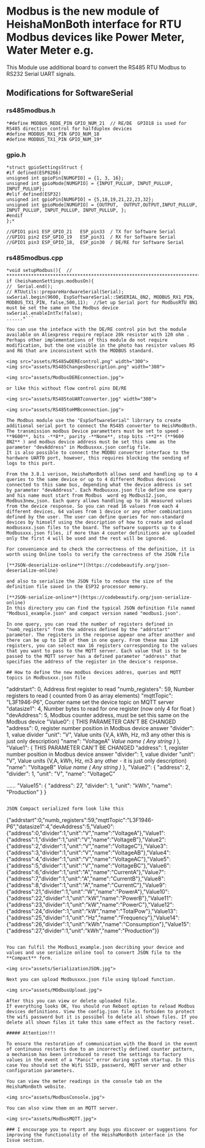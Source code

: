 # Modbus is the new module of HeishaMonBoth interface for RTU Modbus devices like Power Meter, Water Meter e.g.

This Module use additional board to convert the RS485 RTU Modbus to RS232 Serial UART signals.

## Modifications for SoftwareSerial

### rs485modbus.h

```
*#define MODBUS_REDE_PIN GPIO_NUM_21  // RE/DE  GPIO18 is used for RS485 direction control for halfduplex devices
#define MODBUS_RX1_PIN GPIO_NUM_18  	
#define MODBUS_TX1_PIN GPIO_NUM_19*
```

### gpio.h
```
*struct gpioSettingsStruct {
#if defined(ESP8266)
unsigned int gpioPin[NUMGPIO] = {1, 3, 16};
unsigned int gpioMode[NUMGPIO] = {INPUT_PULLUP, INPUT_PULLUP, INPUT_PULLUP};
#elif defined(ESP32)
unsigned int gpioPin[NUMGPIO] = {5,18,19,21,22,23,32};
unsigned int gpioMode[NUMGPIO] = {OUTPUT,  OUTPUT,OUTPUT,INPUT_PULLUP, INPUT_PULLUP, INPUT_PULLUP, INPUT_PULLUP, };
#endif
};*

//GPIO1 pin1 ESP_GPIO_21   ESP_pin33  / TX for Software Serial
//GPIO1 pin2 ESP_GPIO_19   ESP_pin31  / RX for Software Serial
//GPIO1 pin3 ESP_GPIO_18,  ESP_pin30  / DE/RE for Software Serial
```
### rs485modbus.cpp
```
*void setupModbus(){  // **************************************************************************************
if (heishamonSettings.modbusOn){
//  Serial.end();
// RTUutils::prepareHardwareSerial(Serial);
swSerial.begin(9600, EspSoftwareSerial::SWSERIAL_8N2, MODBUS_RX1_PIN, MODBUS_TX1_PIN, false,500,11);  //Set up Serial port for ModbusRTU 8N1 must be set the same on the Modbus device
swSerial.enableIntTx(false);
......*```

You can use the inteface with the DE/RE control pin but the module available on Aliexpress require replace 20k resistor with 120 ohm . Perhaps other implementations of this module do not require modification, but the one visible in the photo has resistor values R5 and R6 that are inconsistent with the MODBUS standard.

<img src="assets/RS485wDEREcontrol.png" width="300"> 
<img src="assets/RS485ChangesDescription.png" width="380">

<img src="assets/ModbusDEREconnection.jpg">

or like this without flow control pins DE/RE

<img src="assets/RS485toUARTconverter.jpg" width="300">

<img src="assets/RS485toHMBconnection.jpg">

The Modbus module use the "EspSoftwareSerial" librrary to create additional serial port to connect the RS485 converter to HeishModBoth. The transmission modbus Device parametters must be set to speed -**9600**, bits -**8**, parity -**None**, stop bits -**2** (**9600 8N2** ) and modbus device address must be set this same as the parameter "devAddress" in Modbusxxx.json config file.
It is also possible to connect the MODBU converter interface to the hardware UART0 port, however, this requires blocking the sending of logs to this port.

From the 3.8.1 verison, HeishaMonBoth allows send and handling up to 4 queries to the same device or up to 4 different Modbus devices connected to this same bus, depending what the device address is set by parameter "devAddress". Each Modbusxxx.json file define one query and his name must start from Modbus  word eg Modbus12.json, Modbus3new,json. Each query allows handling up to 16 measured values from the device response. So you can read 16 values from each 4 different devices, 64 values from 1 device or any other combinations defined by the user. The user can define queries for non-standard devices by himself using the description of how to create and upload modbusxxx.json files to the board. The software supports up to 4 Modbusxxx.json files, if more than 4 counter definitions are uploaded only the first 4 will be used and the rest will be ignored.

For convenience and to check the correctness of the definition, it is worth using Online tools to verify the correctness of the JSON file

[**JSON-deserialize-online**](https://codebeautify.org/json-deserialize-online)

and also to serialize the JSON file to reduce the size of the definition file saved in the ESP32 processor memory.

[**JSON-serialize-online**](https://codebeautify.org/json-serialize-online)
In this directory you can find the typical JSON definition file named "Modbus1_example.json" and compact version named "modbus1.json".

In one query, you can read the number of registers defined in "numb_registers" from the address defined by the "addrstart" parameter. The registers in the response appear one after another and there can be up to 120 of them in one query. From these max 120 registers, you can select max 16 registers corresponding to the values that you want to pass to the MQTT server. Each value that is to be passed to the MQTT server has a defined parameter "address" that specifies the address of the register in the device's response.

## How to define the new modbus devices addres, queries and MQTT topics in Modbusxxx.json file

```
"addrstart": 0,			Address first register to read
"numb_registers": 59,		Number registers to read ( counted from 0 as array elements)
"mqttTopic": "L3F1946-P6",	Counter name set the device topic on MQTT server
"datasize1": 4,			Number bytes to read for one register (now only 4 for  float )
"devAddress": 5,		Modbus counter address, must be set this same on the Modbus device
"Value0": {			THIS PARAMETER CAN'T BE CHANGED
"address": 0,			register number position in Modbus device answer 
"divider": 1,			value divider 
"unit": "V",			Value units  {V,A, kWh, Hz, m3 any other this is just only description)
"name": "VoltageA"		*Value name ( Any string )*
},
"Value1": {			THIS PARAMETER CAN'T BE CHANGED
"address": 1,			register number position in Modbus device answer 
"divider": 1,			value divider 
"unit": "V",			Value units  {V,A, kWh, Hz, m3 any other - it is just only description)
"name": "VoltageB"		*Value name ( Any string )*
},
"Value2": {
"address": 2,
"divider": 1,
"unit": "V",
"name": "VoltageC"

......
"Value15": {
"address": 27,
"divider": 1,
"unit": "kWh",
"name": "Production"
}
}
```

JSON Compact serialized form look like this

```
{"addrstart":0,"numb_registers":59,"mqttTopic":"L3F1946-P6","datasize1":4,"devAddress":5,"Value0":{"address":0,"divider":1,"unit":"V","name":"VoltageA"},"Value1":{"address":1,"divider":1,"unit":"V","name":"VoltageB"},"Value2":{"address":2,"divider":1,"unit":"V","name":"VoltageC"},"Value3":{"address":3,"divider":1,"unit":"V","name":"VoltageAB"},"Value4":{"address":4,"divider":1,"unit":"V","name":"VoltageAC"},"Value5":{"address":5,"divider":1,"unit":"V","name":"VoltageBC"},"Value6":{"address":6,"divider":1,"unit":"A","name":"CurrentA"},"Value7":{"address":7,"divider":1,"unit":"A","name":"CurrentB"},"Value8":{"address":8,"divider":1,"unit":"A","name":"CurrentC"},"Value9":{"address":21,"divider":1,"unit":"W","name":"PowerA"},"Value10":{"address":22,"divider":1,"unit":"kW","name":"PowerB"},"Value11":{"address":23,"divider":1,"unit":"kW","name":"PowerC"},"Value12":{"address":24,"divider":1,"unit":"kW","name":"TotalPow"},"Value13":{"address":25,"divider":1,"unit":"Hz","name":"Frequency"},"Value14":{"address":26,"divider":1,"unit":"kWh","name":"Consumption"},"Value15":{"address":27,"divider":1,"unit":"kWh","name":"Production"}}
```

You can fulfil the Modbus1_example.json decribing your device and values and use serialize online tool to convert JSON file to the **Compact** form.

<img src="assets/SerializationJSON.jpg">

Next you can upload Modbusxxx.json file using Upload function.

<img src="assets/MOdbusUpload.jpg">

After this you can view or delete uploaded file.
If everything looks OK, You should run Reboot option to reload Modbus devices definitions. View the config.json file is forbiden to protect the wifi password but it is possibel to delete all shown files. If you delete all shown files it take this same effect as the factory reset.

##### Attention!!!

To ensure the restoration of communication with the Board in the event of continuous restarts due to an incorrectly defined counter pattern, a mechanism has been introduced to reset the settings to factory values in the event of a "Panic" error during system startup. In this case You should set the Wifi SSID, password, MQTT server and other configuration parameters.

You can view the meter readings in the console tab on the HeishaMonBoth website.

<img src="assets/ModbusConsole.jpg">

You can also view them on an MQTT server.

<img src="assets/ModbusMQTT.jpg">

### I encourage you to report any bugs you discover or suggestions for improving the functionality of the HeishaMonBoth interface in the Issue section.

